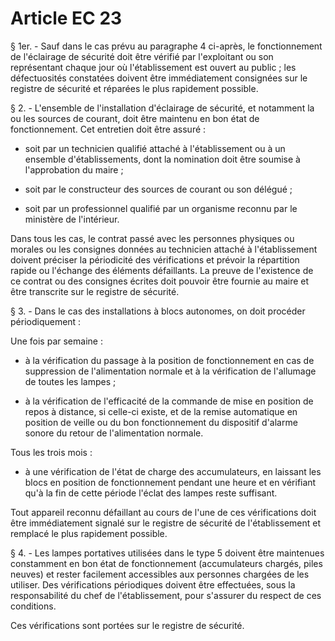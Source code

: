 # Article EC 23

§ 1er. - Sauf dans le cas prévu au paragraphe 4 ci-après, le fonctionnement de l'éclairage de sécurité doit être vérifié par l'exploitant ou son représentant chaque jour où l'établissement est ouvert au public ; les défectuosités constatées doivent être immédiatement consignées sur le registre de sécurité et réparées le plus rapidement possible.

§ 2. - L'ensemble de l'installation d'éclairage de sécurité, et notamment la ou les sources de courant, doit être maintenu en bon état de fonctionnement. Cet entretien doit être assuré :

- soit par un technicien qualifié attaché à l'établissement ou à un ensemble d'établissements, dont la nomination doit être soumise à l'approbation du maire ;

- soit par le constructeur des sources de courant ou son délégué ;

- soit par un professionnel qualifié par un organisme reconnu par le ministère de l'intérieur.

Dans tous les cas, le contrat passé avec les personnes physiques ou morales ou les consignes données au technicien attaché à l'établissement doivent préciser la périodicité des vérifications et prévoir la répartition rapide ou l'échange des éléments défaillants. La preuve de l'existence de ce contrat ou des consignes écrites doit pouvoir être fournie au maire et être transcrite sur le registre de sécurité.

§ 3. - Dans le cas des installations à blocs autonomes, on doit procéder périodiquement :

Une fois par semaine :

- à la vérification du passage à la position de fonctionnement en cas de suppression de l'alimentation normale et à la vérification de l'allumage de toutes les lampes ;

- à la vérification de l'efficacité de la commande de mise en position de repos à distance, si celle-ci existe, et de la remise automatique en position de veille ou du bon fonctionnement du dispositif d'alarme sonore du retour de l'alimentation normale.

Tous les trois mois :

- à une vérification de l'état de charge des accumulateurs, en laissant les blocs en position de fonctionnement pendant une heure et en vérifiant qu'à la fin de cette période l'éclat des lampes reste suffisant.

Tout appareil reconnu défaillant au cours de l'une de ces vérifications doit être immédiatement signalé sur le registre de sécurité de l'établissement et remplacé le plus rapidement possible.

§ 4. - Les lampes portatives utilisées dans le type 5 doivent être maintenues constamment en bon état de fonctionnement (accumulateurs chargés, piles neuves) et rester facilement accessibles aux personnes chargées de les utiliser. Des vérifications périodiques doivent être effectuées, sous la responsabilité du chef de l'établissement, pour s'assurer du respect de ces conditions.

Ces vérifications sont portées sur le registre de sécurité.
